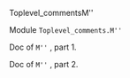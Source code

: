Toplevel_commentsM''

 Module  `` Toplevel_comments.M'' `` 


Doc of  `` M'' `` , part 1.



Doc of  `` M'' `` , part 2.


